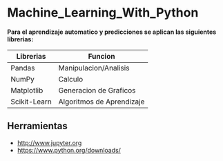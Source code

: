 # Machine_Learning_With_Python

**Para el aprendizaje automatico y predicciones se aplican las siguientes librerias:**

| Librerias | Funcion |
| ------------- | ------------- |
| Pandas  | Manipulacion/Analisis  |
| NumPy  | Calculo  |
| Matplotlib|Generacion de Graficos|
| Scikit-Learn|Algoritmos de Aprendizaje|

## Herramientas
- http://www.jupyter.org
- https://www.python.org/downloads/

